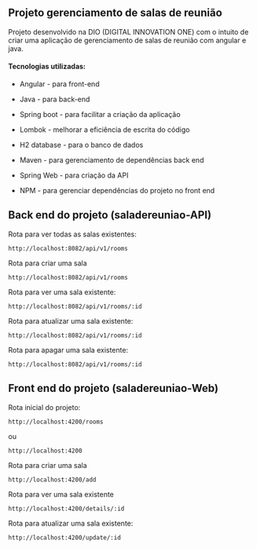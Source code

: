 ## Projeto gerenciamento de salas de reunião

Projeto desenvolvido na DIO (DIGITAL INNOVATION ONE) com o intuito de criar uma aplicação de gerenciamento de salas de reunião com angular e java.



#### Tecnologias utilizadas: 

- Angular - para front-end
- Java - para back-end
- Spring boot - para facilitar a criação da aplicação
- Lombok - melhorar a eficiência de escrita do código
- H2 database - para o banco de dados
- Maven - para gerenciamento de dependências back end
- Spring Web - para criação da API

- NPM - para gerenciar dependências do projeto no front end



## Back end do projeto (saladereuniao-API)



Rota para ver todas as salas existentes:

```
http://localhost:8082/api/v1/rooms
```



Rota para criar uma sala

```
http://localhost:8082/api/v1/rooms
```



Rota para ver uma sala existente:

```
http://localhost:8082/api/v1/rooms/:id
```



Rota para atualizar uma sala existente:

```
http://localhost:8082/api/v1/rooms/:id
```



Rota para apagar uma sala existente:

```
http://localhost:8082/api/v1/rooms/:id
```



## Front end do projeto (saladereuniao-Web)



Rota inicial do projeto:

```
http://localhost:4200/rooms
```

ou

```
http://localhost:4200
```



Rota para criar uma sala

```
http://localhost:4200/add
```



Rota para ver uma sala existente

```
http://localhost:4200/details/:id
```



Rota para atualizar uma sala existente:

```
http://localhost:4200/update/:id
```


